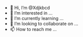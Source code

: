 - 👋 Hi, I’m @Xdjkbcd
- 👀 I’m interested in ...
- 🌱 I’m currently learning ...
- 💞️ I’m looking to collaborate on ...
- 📫 How to reach me ...

<!---
Xdjkbcd/Xdjkbcd is a ✨ special ✨ repository because its `README.md` (this file) appears on your GitHub profile.
You can click the Preview link to take a look at your changes.
--->
